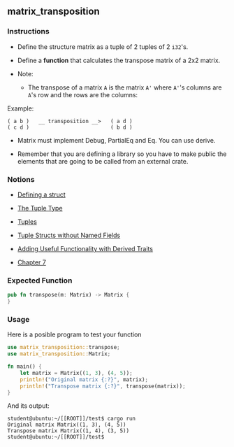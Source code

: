 ## matrix_transposition

### Instructions

- Define the structure matrix as a tuple of 2 tuples of 2 `i32`'s.

- Define a **function** that calculates the transpose matrix of a 2x2 matrix.

- Note:

	- The transpose of a matrix `A` is the matrix `A'` where `A'`'s columns are `A`'s row and the rows are the columns:

Example:

```
( a b )   __ transposition __>   ( a d )
( c d )                          ( b d )
```

- Matrix must implement Debug, PartialEq and Eq. You can use derive.

- Remember that you are defining a library so you have to make public the elements that are going to be called from an external crate.

### Notions

- [Defining a struct](https://doc.rust-lang.org/stable/book/ch05-01-defining-structs.html)

- [The Tuple Type](https://doc.rust-lang.org/stable/book/ch03-02-data-types.html?highlight=accessing%20a%20tuple#compound-types)

- [Tuples](https://doc.rust-lang.org/rust-by-example/primitives/tuples.html)

- [Tuple Structs without Named Fields](https://doc.rust-lang.org/stable/book/ch05-01-defining-structs.html?highlight=tuple#using-tuple-structs-without-named-fields-to-create-different-types)

- [Adding Useful Functionality with Derived Traits](https://doc.rust-lang.org/stable/book/ch05-02-example-structs.html?highlight=debug%20deriv#adding-useful-functionality-with-derived-traits)

- [Chapter 7](https://doc.rust-lang.org/stable/book/ch07-03-paths-for-referring-to-an-item-in-the-module-tree.html)

### Expected Function

```rust
pub fn transpose(m: Matrix) -> Matrix {
}
```

### Usage

Here is a posible program to test your function

```rust
use matrix_transposition::transpose;
use matrix_transposition::Matrix;

fn main() {
    let matrix = Matrix((1, 3), (4, 5));
    println!("Original matrix {:?}", matrix);
    println!("Transpose matrix {:?}", transpose(matrix));
}
```

And its output:

```console
student@ubuntu:~/[[ROOT]]/test$ cargo run
Original matrix Matrix((1, 3), (4, 5))
Transpose matrix Matrix((1, 4), (3, 5))
student@ubuntu:~/[[ROOT]]/test$
```
